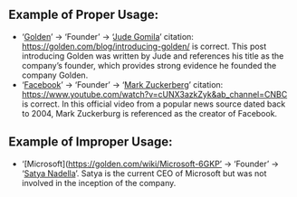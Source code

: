## Example of Proper Usage:
* ‘[Golden](https://golden.com/wiki/Golden-5R)’ → ‘Founder’ → ‘[Jude Gomila](https://golden.com/wiki/Jude_Gomila-NAD)’ citation: https://golden.com/blog/introducing-golden/ is correct. This post introducing Golden was written by Jude and references his title as the company’s founder, which provides strong evidence he founded the company Golden.
* ‘[Facebook](https://golden.com/wiki/Facebook_(platform)-3R5)’ → ‘Founder’ → ‘[Mark Zuckerberg](https://golden.com/wiki/Mark_Zuckerberg-AZ9)’ citation: https://www.youtube.com/watch?v=cUNX3azkZyk&ab_channel=CNBC is correct. In this official video from a popular news source dated back to 2004, Mark Zuckerburg is referenced as the creator of Facebook.

## Example of Improper Usage:
* ‘[Microsoft](https://golden.com/wiki/Microsoft-6GKP’ → ‘Founder’ → ‘[Satya Nadella](https://golden.com/wiki/Satya_Nadella-RJ9YY6)’. Satya is the current CEO of Microsoft but was not involved in the inception of the company.